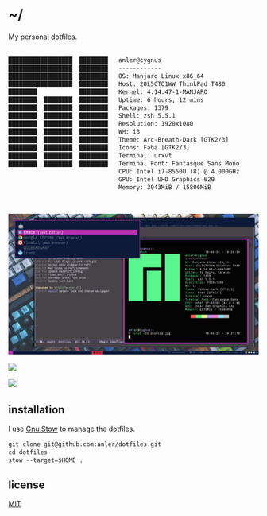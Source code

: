 # ~/

My personal dotfiles.

``` text
                            
██████████████████  ████████   anler@cygnus 
██████████████████  ████████   ------------ 
██████████████████  ████████   OS: Manjaro Linux x86_64 
██████████████████  ████████   Host: 20L5CTO1WW ThinkPad T480 
████████            ████████   Kernel: 4.14.47-1-MANJARO 
████████  ████████  ████████   Uptime: 6 hours, 12 mins 
████████  ████████  ████████   Packages: 1379 
████████  ████████  ████████   Shell: zsh 5.5.1 
████████  ████████  ████████   Resolution: 1920x1080 
████████  ████████  ████████   WM: i3 
████████  ████████  ████████   Theme: Arc-Breath-Dark [GTK2/3] 
████████  ████████  ████████   Icons: Faba [GTK2/3] 
████████  ████████  ████████   Terminal: urxvt 
████████  ████████  ████████   Terminal Font: Fantasque Sans Mono 
                               CPU: Intel i7-8550U (8) @ 4.000GHz 
                               GPU: Intel UHD Graphics 620 
                               Memory: 3043MiB / 15806MiB 

                                                       
```

![](https://raw.githubusercontent.com/anler/dotfiles/master/images/desktop2.jpg)

![](https://raw.githubusercontent.com/anler/dotfiles/master/images/laptop.jpg)

![](https://raw.githubusercontent.com/anler/dotfiles/master/images/keyboard.jpg)

## installation

I use [Gnu Stow](https://www.gnu.org/software/stow/) to manage the dotfiles.

``` shell
git clone git@github.com:anler/dotfiles.git
cd dotfiles
stow --target=$HOME .
```

## license

[MIT](http://opensource.org/licenses/MIT)
